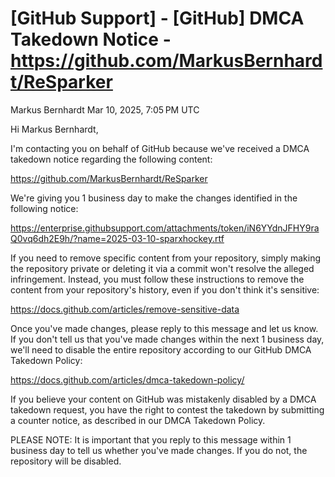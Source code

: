 # [GitHub Support] - [GitHub] DMCA Takedown Notice - https://github.com/MarkusBernhardt/ReSparker
	
Markus Bernhardt
Mar 10, 2025, 7:05 PM UTC

Hi Markus Bernhardt,

I'm contacting you on behalf of GitHub because we've received a DMCA takedown notice regarding the following content:

https://github.com/MarkusBernhardt/ReSparker

We're giving you 1 business day to make the changes identified in the following notice:

https://enterprise.githubsupport.com/attachments/token/iN6YYdnJFHY9raQ0vq6dh2E9h/?name=2025-03-10-sparxhockey.rtf

If you need to remove specific content from your repository, simply making the repository private or deleting it via a commit won't resolve the alleged infringement. Instead, you must follow these instructions to remove the content from your repository's history, even if you don't think it's sensitive:

https://docs.github.com/articles/remove-sensitive-data

Once you've made changes, please reply to this message and let us know. If you don't tell us that you've made changes within the next 1 business day, we'll need to disable the entire repository according to our GitHub DMCA Takedown Policy:

https://docs.github.com/articles/dmca-takedown-policy/

If you believe your content on GitHub was mistakenly disabled by a DMCA takedown request, you have the right to contest the takedown by submitting a counter notice, as described in our DMCA Takedown Policy.

PLEASE NOTE: It is important that you reply to this message within 1 business day to tell us whether you've made changes. If you do not, the repository will be disabled.
